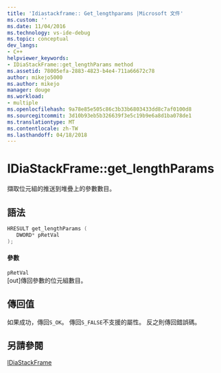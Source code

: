```yaml
---
title: 'Idiastackframe:: Get_lengthparams |Microsoft 文件'
ms.custom: ''
ms.date: 11/04/2016
ms.technology: vs-ide-debug
ms.topic: conceptual
dev_langs:
- C++
helpviewer_keywords:
- IDiaStackFrame::get_lengthParams method
ms.assetid: 78005efa-2883-4823-b4e4-711a66672c78
author: mikejo5000
ms.author: mikejo
manager: douge
ms.workload:
- multiple
ms.openlocfilehash: 9a78e85e505c86c3b33b6803433dd8c7af0100d8
ms.sourcegitcommit: 3d10b93eb5b326639f3e5c19b9e6a8d1ba078de1
ms.translationtype: MT
ms.contentlocale: zh-TW
ms.lasthandoff: 04/18/2018
---
```

# <a name="idiastackframegetlengthparams"></a>IDiaStackFrame::get_lengthParams
擷取位元組的推送到堆疊上的參數數目。  
  
## <a name="syntax"></a>語法  
  
```C++  
HRESULT get_lengthParams (   
   DWORD* pRetVal  
);  
```  
  
#### <a name="parameters"></a>參數  
 `pRetVal`  
 [out]傳回參數的位元組數目。  
  
## <a name="return-value"></a>傳回值  
 如果成功，傳回`S_OK`。 傳回`S_FALSE`不支援的屬性。 反之則傳回錯誤碼。  
  
## <a name="see-also"></a>另請參閱  
 [IDiaStackFrame](../../debugger/debug-interface-access/idiastackframe.md)